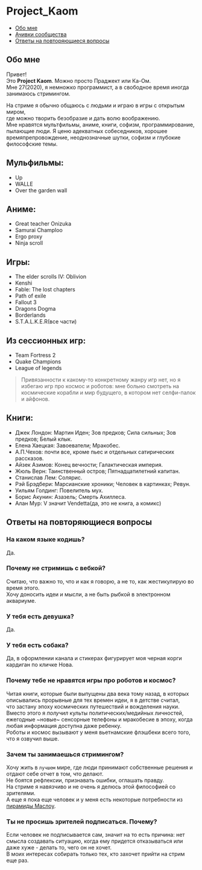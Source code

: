 # Project_Kaom

- [Обо мне](#обо-мне)
- [Ачивки сообщества](achievements.md)
- [Ответы на повторяющиеся вопросы](#ответы-на-повторяющиеся-вопросы)


## Обо мне
Привет!  
Это **Project Kaom**. Можно просто Праджект или Ка-Ом.  
Мне 27(2020), я немножко программист, а в свободное время иногда занимаюсь стримингом.

На стриме я обычно общаюсь с людьми и играю в игры с открытым миром,  
где можно творить безобразие и дать волю воображению.  
Мне нравятся мультфильмы, аниме, книги, софизм, программирование, пылающие люди.
Я ценю адекватных собеседников, хорошее времяпрепровождение, неоднозначные шутки, софизм и глубокие философские темы.  

## Мульфильмы:
- Up
- WALLE
- Over the garden wall

## Аниме:
- Great teacher Onizuka
- Samurai Champloo
- Ergo proxy
- Ninja scroll

## Игры:
- The elder scrolls IV: Oblivion
- Kenshi
- Fable: The lost chapters
- Path of exile
- Fallout 3
- Dragons Dogma
- Borderlands
- S.T.A.L.K.E.R(все части)

## Из сессионных игр:
- Team Fortress 2
- Quake Champions
- League of legends

> Привязанности к какому-то конкретному жанру игр нет, но я избегаю игр про космос и роботов: мне больно смотреть на космические корабли и мир будущего, в котором нет селфи-палок и айфонов.


## Книги:
- Джек Лондон: Мартин Иден; Зов предков; Сила сильных; Зов предков; Белый клык.
- Елена Хаецкая: Завоеватели; Мракобес.
- А.П.Чехов: почти все, кроме пьес и отдельных сатирических рассказов.
- Айзек Азимов: Конец вечности; Галактическая империя.
- Жюль Верн: Таинственный остров; Пятнадцатилетний капитан.
- Станислав Лем: Солярис.
- Рэй Брэдбери: Марсианские хроники; Человек в картинках; Ревун.
- Уильям Голдинг: Повелитель мух.
- Борис Акунин: Азазель; Смерть Ахиллеса.
- Алан Мур: V значит Vendetta(да, это не книга, а комикс)

## Ответы на повторяющиеся вопросы

### На каком языке кодишь?
Да.

### Почему не стримишь с вебкой?
Считаю, что важно то, что и как я говорю, а не то, как жестикулирую во время этого.  
Хочу доносить идеи и мысли, а не быть рыбкой в электронном аквариуме.

### У тебя есть девушка?
Да.

### У тебя есть собака?
Да, в оформлении канала и стикерах фигурирует моя черная корги кардиган по кличке Нова.

### Почему тебе не нравятся игры про роботов и космос?
Читая книги, которые были выпущены два века тому назад, в которых описывались прорывные для тех времен идеи, я в детстве считал,  
что застану эпоху космических путешествий и вожделения науки.  
Вместо этого я *получил* культы политических/медийных личностей, ежегодные ~новые~ сенсорные телефоны и мракобесие в эпоху, когда любая информация доступна даже ребенку.  
Роботы и космос вызывают у меня вьетнамские флэшбеки всего того, что я озвучил выше.

### Зачем ты занимаешься стримингом?
Хочу жить в `лучшем` мире, где люди принимают собственные решения и отдают себе отчет в том, что делают.  
Не боятся рефлексии, признавать ошибки, оглашать правду.  
На стриме я навязчиво и не очень я делюсь этой философией со зрителями.  
А еще я пока еще человек и у меня есть некоторые потребности из [пирамиды Маслоу](https://ru.wikipedia.org/wiki/%D0%9F%D0%B8%D1%80%D0%B0%D0%BC%D0%B8%D0%B4%D0%B0_%D0%BF%D0%BE%D1%82%D1%80%D0%B5%D0%B1%D0%BD%D0%BE%D1%81%D1%82%D0%B5%D0%B9_%D0%BF%D0%BE_%D0%9C%D0%B0%D1%81%D0%BB%D0%BE%D1%83).

### Ты не просишь зрителей подписаться. Почему?
Если человек не подписывается сам, значит на то есть причина: нет смысла создавать ситуацию, когда ему придется отказываться или даже хуже - делать то, чего он не хочет.  
В моих интересах собирать только тех, кто захочет прийти на стрим еще раз.

